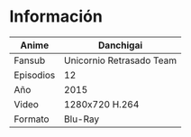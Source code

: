 # Información

| Anime | Danchigai |
| --- | --- |
| Fansub | Unicornio Retrasado Team |
| Episodios | 12 |
| Año | 2015 |
| Video | 1280x720 H.264 |
| Formato | Blu-Ray |